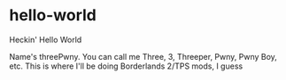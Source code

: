 # hello-world
Heckin' Hello World

Name's threePwny. You can call me Three, 3, Threeper, Pwny, Pwny Boy, etc.
This is where I'll be doing Borderlands 2/TPS mods, I guess
